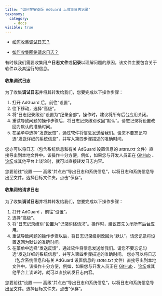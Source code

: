 ```yaml
---
title: "如何在安卓版 AdGuard 上收集日志记录"
taxonomy:
  category:
    - docs
visible: true
---
```


- [如何收集调试日志？](#debug)

- [如何收集网络请求日志？](#web)

有时候我们需要收集用户**日志文件**或**记录**以理解问题的原因。该文件主要包含关于软件以及其运行的信息。

<a id="debug"></a>

#### 收集调试日志

为了收集**调试日志**并将其转发给我们，您要完成以下操作步骤：

1. 打开 AdGuard 后，前往“设置”。
2. 往下移动，选择“高级”。
3. 将“日志纪录级别”设置为“纪录全部”。操作时，建议将所有后台应用关闭。
4. 重试导致问题的操作步骤后，将日志记录级别改回“默认”。请您记录将设置改回为默认的准确时间。
5. 在菜单中选择“发送反馈”，通过软件将信息发送给我们。请您不要忘记勾选“发送详细的系统信息”，并写入第四步骤描述的准确时间。

您亦可以将日志（包含系统信息和有关 AdGuard 设置信息的 _state.txt_ 文件）直接导出到本地文件中。该操作十分方便，例如，如果您与开发人员正在 [GitHub](https://github.com/Adguardteam/) 、[论坛](https://forum.adguard.com/)或其他平台上谈论时，就可以直接转发日志内容。

您要前往“设置 —— 高级”并点击“导出日志和系统信息”，以将日志和系统信息导出至文件。选择目标文件夹，点击“保存”。

<a id="web"></a>

#### 收集网络请求日志

为了收集**调试日志**并将其转发给我们，您要完成以下操作步骤：

1. 打开 AdGuard ，前往“设置”。
2. 选择“高级”。
3. 将“日志记录级别”设置为“记录网络请求”。操作时，建议首先关闭所有后台应用。
4. 重试导致问题的操作步骤以后，将日志记录级别改回为“默认”。请您记录将设置返回为默认的准确时间。
5. 在菜单中选择“发送反馈”，通过软件将信息发送给我们。请您不要忘记勾选“发送详细的系统信息”，并写入第四步骤描述的准确时间。
   您亦可以将日志（包含系统信息和有关 AdGuard 设置信息的 _state.txt_ 文件）直接导出到本地文件中。该操作十分方便，例如，如果您与开发人员正在 [GitHub](https://github.com/Adguardteam/) 、[论坛](https://forum.adguard.com/)或其他平台上谈论时，就可以直接转发日志内容。

您要前往“设置 —— 高级”并点击“导出日志和系统信息”，以将日志和系统信息导出至文件。选择目标文件夹，点击“保存”。
<br>
<br>
<br>
<br>
<br>
